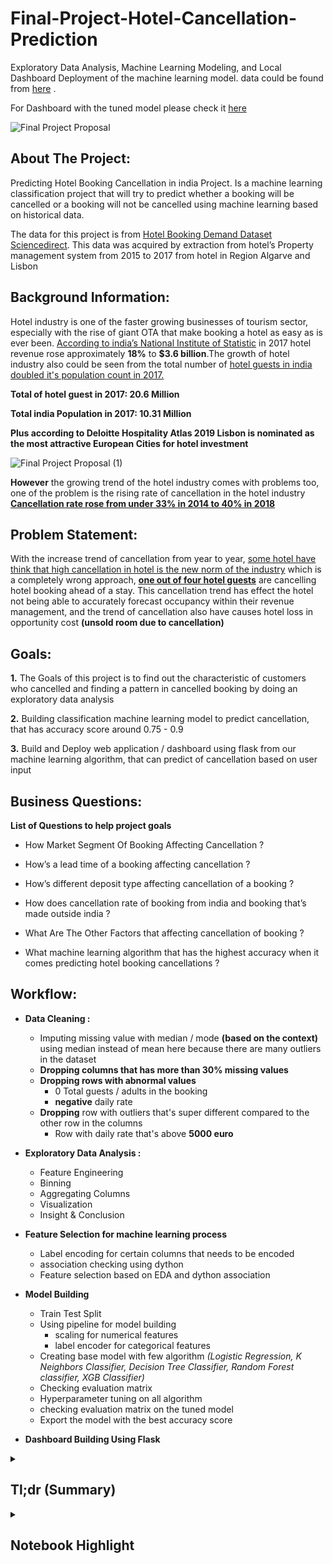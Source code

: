 # Final-Project-Hotel-Cancellation-Prediction
Exploratory Data Analysis, Machine Learning Modeling, and Local Dashboard Deployment of the machine learning model. data could be found from [here](https://www.kaggle.com/jessemostipak/hotel-booking-demand) .

For Dashboard with the tuned model please check it [here](https://drive.google.com/drive/folders/1Bh5uxq4kvW7s-19wHRIg197fcbJInyjc?usp=sharing)

![Final Project Proposal](https://user-images.githubusercontent.com/57277832/100371305-27dd8f00-303a-11eb-8789-8143683bde7e.png)


## About The Project: 

Predicting Hotel Booking Cancellation in india Project. Is a machine learning classification project that will try to predict whether a booking will be cancelled or a booking will not be cancelled using machine learning based on historical data.

The data for this project is from [Hotel Booking Demand Dataset Sciencedirect](https://www.sciencedirect.com/science/article/pii/S2352340918315191#s0005). This data was acquired by extraction from hotel’s Property management system from 2015 to 2017 from hotel in Region Algarve and Lisbon

## Background Information: 

Hotel industry is one of the faster growing businesses of tourism sector, especially with the rise of giant OTA that make booking a hotel as easy as is ever been. 
[According to india’s National Institute of Statistic](https://www.hotelnewsnow.com/Articles/286991/indias-tourism-boom-sparks-economics-hotel-growth) in 2017 hotel revenue rose approximately **18%**  to **$3.6 billion**.The growth of hotel industry also could be seen from the total number of [hotel guests in india doubled it's population count in 2017.](https://skift.com/2018/03/07/indias-tourism-boom-has-caused-a-hotel-labor-shortage/) 

**Total of hotel guest in 2017: 20.6 Million** 

**Total india Population in 2017: 10.31 Million**

**Plus according to Deloitte Hospitality Atlas 2019 Lisbon is nominated as the most attractive European Cities for hotel investment**


![Final Project Proposal (1)](https://user-images.githubusercontent.com/57277832/100372671-2ad97f00-303c-11eb-9fd9-ed5caf6cc1e7.png)


**However** the growing trend of the hotel industry comes with problems too, one of the problem is the rising rate of cancellation in the hotel industry [**Cancellation rate rose from under 33% in 2014 to 40% in 2018**](https://www.emerchantpay.com/infographic-how-can-hotels-combat-rising-cancellation-rates/)

## Problem Statement:

With the increase trend of cancellation from year to year, [some hotel have think that high cancellation in hotel is  the new norm of the industry](https://www.mirai.com/blog/cancellations-shooting-up-implications-costs-and-how-to-reduce-them/) which is a completely wrong approach,
[**one out of four hotel guests**](https://www.phocuswire.com/Hotel-distribution-market-share-distribution-analysis#:~:text=The%20average%20cancelation%20rate%20in,of%206.4%25%20over%20four%20years) are cancelling hotel booking ahead of a stay. This cancellation trend has effect the hotel not being able to accurately forecast occupancy within their revenue management, and the trend of cancellation also have causes hotel loss in opportunity cost **(unsold room due to cancellation)**

## Goals: 

**1.** The Goals of this project is to find out the characteristic  of customers who cancelled and finding a pattern in cancelled booking by doing an exploratory data analysis 

**2.** Building classification machine learning model to predict cancellation, that has accuracy score around 0.75 - 0.9

**3.** Build and Deploy web application / dashboard using flask from our machine learning algorithm,  that can predict of  cancellation based on user input


## Business Questions:

**List of Questions to help project goals**

- How Market Segment Of Booking Affecting Cancellation ?

- How’s a lead time of a booking affecting cancellation ?

- How’s different deposit type affecting cancellation of a booking ?

- How does cancellation rate of booking from india and booking that’s made outside india ?

- What Are The Other Factors that affecting cancellation of booking ?

- What machine learning algorithm that has the highest accuracy when it comes predicting hotel booking cancellations ?

## Workflow:

- **Data Cleaning :** 
  - Imputing missing value with median / mode **(based on the context)** using median instead of mean here because there are many outliers in the dataset 
  - **Dropping columns that has more than 30% missing values**
  - **Dropping rows with abnormal values**
    - 0 Total guests / adults in the booking 
    - **negative** daily rate
   - **Dropping** row with outliers that's super different compared to the other row in the columns 
      - Row with daily rate that's above **5000 euro**
      
 - **Exploratory Data Analysis :** 
    - Feature Engineering 
    - Binning 
    - Aggregating Columns
    - Visualization
    - Insight & Conclusion
  
 - **Feature Selection for machine learning process**
    - Label encoding for certain columns that needs to be encoded
    - association checking using dython
    - Feature selection based on EDA and dython association 
  
 - **Model Building**
    - Train Test Split
    - Using pipeline for model building 
      - scaling for numerical features
      - label encoder for categorical features
    - Creating base model with few algorithm *(Logistic Regression, K Neighbors Classifier, Decision Tree Classifier, Random Forest classifier, XGB Classifier)*
    - Checking evaluation matrix
    - Hyperparameter tuning on all algorithm
    - checking evaluation matrix on the tuned model
    - Export the model with the best accuracy score
    
 - **Dashboard Building Using Flask**
 
 
 <details>
  <summary><h2> Tl;dr (Summary)</h2></summary>
  
  <details>
    <summary><h2> Exploratory Data Analysis (Summary)</h2></summary>
  
## Conclusion & Recommendation


### Conclusion :


### 1. Market Segment & Booking Cancellation 

- *How does Market Segment of a booking affecting cancellation ?*

    - from our analysis we see that **corporate** , **Direct**, and **Aviation** has a cancellation rate around **18 - 22 %** of their booking
    - **Travel Agent (Online / Offline)** has a cancellation rate around **34 - 36 %**
    - Lastly **Group** has the highest cancellation rate around **61 %**

Based on this we conclude that **group booking are the market segment that's most likely to be canceled** compared to other market segment while **Direct has the lowest cancellation rate at 15%**  *(Outside Complimentary)*


### 2. Lead Time & Cancellation Rate
- *How does a Lead time of a booking **(arrival date - booking date) total days** affecting cancellation rate* 

    - in this case we group the lead time into monthly *(30 days month)* lead time to make it more general to analyze compared to a specific number of days 
    
For Lead time and cancellation rate we're comparing each monthly lead time confirmed booking & canceled rate. **Booking That has 0 - 7 months lead time** have a higher confirmed booking rate **( > 50%)** to it's canceled rate.


For **Booking that has more than 7 months lead time** have a higher cancelation rate **( > 50%)** to it's confirmed rate. Based on this pattern of lead time and cancellation we conclude that.

- booking that has **more than 7 months of lead time are more likely to be canceled** than confirmed
- **cancellation is positively correlated with lead time** *(the higher the lead time the higher the cancellation rate)*
- the shorter the lead time the **less likely the booking will be canceled**


### 3. Deposit Type & Cancellation Rate
- *How does a different Deposit type affecting booking cancellation*

    - This Dataset has 3 kinds of deposit type **NO Deposit, NO Refund, and Refundable**, all of the name is kind of self explanatory, based on our analysis we found out that:
    
- **No Refund Booking has the highest cancellation rate at 99.4%**
- **No Deposit has cancellation rate of 28.3 %**
- **While Refundable has cancellation rate around 22%**

For the hotels this is nothing alarming since they don't lose revenue when  no refund booking is canceled, but it's always a good practice to question something is extraordinary,  **why does non refundable booking are most likely to be canceled?** isn't just like wasting money cancelling your non refundable booking. To answer that question let's look at the median lead time of each deposit type


#### 3.1 Deposit Type & Lead Time

   - previously we found out that the longer lead time he more likely the booking will be canceled, the median lead time of each deposit type:
   
 - **Median Lead Time Non Refund 183 Days**
 - **Median Lead Time Refundable 169 Days**
 - **Median Lead Time No Deposit 56 Days**
 
 Looking at the median lead time it shows that **No Deposit** booking has the highest median lead time compared to the other booking and based on our analysis on lead time and cancellation it shows that higher lead time are more prone to cancellation compared to the short one this is definitely one of the reason why cancellation rate is high in **No Refund Deposit**


### 4.Cancellation & Booking Location 
-  How does cancellation rate of **booking that's made from india** compared to the **booking that's made from outisde india *(International)***

For booking location in this dataset we originally have **177 countries *(including india)***, it's not efficient and not effective to aggregating every country with india in this one we split the **booking location into 2 Local (Booking that is from india) and International (Booking Outside india)**

- International Booking have **24% cancellation Rate** while Local Booking have **56% cancellation Rate**

**This arise question why does local booking are more likely to be canceled compared to international booking ?**

#### 4.1 Booking Location & Previously Cancellation
- comparison of previously canceled booking from 2 different booking location
    - From the Analysis **booking that's previously canceled have 92% cancellation rate**
    

For **International Booking 99.5%** of the booking were never canceled before comparison to the **local booking that only 87 %** booking that's never been canceled before this definitely play a factor why **Local Booking** has a higher cancellation rate compared to **International Booking** 


### 5. Factors That Affecting Cancellation

- aside from the "common cancellation variable" this dataset provide some other information that might have information about cancellation


#### 5.1 Repeated Guests & Cancellation

in this dataset we only have around **3%** of repeated guest, tho we still see the difference of cancellation pattern in both repeated guest and non repeated guest 

- **Repeated Guest has cancellation rate around 14%**
- **Non Repeated Guest are more than 2X more likely to cancelled the booking compared to repeated guest**

 
*in conclusion:*

**Repeated Guest are more likely to confirm their booking compared to non repeated guest** 


#### 5.2 Previous Cancellation & Cancellation


- **Booking that's previouly canceled have 92%  cancellation rate**
- **Booking that's originally wasn't canceled has 34% Cancellation rate**


**This shows that booking that's previously canceled will likely to be canceled again in the future**


#### 5.3 Parking Space & Cancellation 

this is one of the not common metrics to look at when it comes to predictiing cancellation and analyzing cancellation, however in this data set there are around **7407 (6.2 %)** that required car parking space(s).


out of **7407 Bookings** that require a parking space **there not a single booking thats Canceled (0 Cancellation)**

**this conclude that booking that required a parking space will high likely to be confirmed** 



#### 5.4 Booking Changes & cancellation

- Customer Who made booking Changes to their booking have a lower cancellation rate **(16%)** compared to the custoamers who never made booking changes to their booking **(41%)** 


#### 5.5 Special Request & Cancellation 

the number of special request(s) in a booking apperently affecting the cancellation rate of a booking from our analysis we see that booking that has no special request are more likely to canceled compared to booking that has a special request 

- **The cancellation rate of booking that has a special request is ranging from 5 - 22 % with booking with 5 special requests has the lowest cancellation rate** 

- **While Booking with no special request has cancellation rate of 48%**


## Recommendation


### Only Non Refundable Deposit For  Group Booking 

- from the analysis we see that group booking has the highest cancellation rate among all market segment, only allowing non refundable deposit for group booking will help protect the hotel from losing revenue due to last minute cancellation and not able to find replacement. **Only Allowing Non Refundable Rates might result in fewer bookings for Group**, however it might protect the hotel from losing revenue 

### Setting Maximum Lead Time for Booking

- we see a pattern that booking that has more than **210 days of lead** time are more likely to be canceled, setting up maximum lead time means it wont be able to make booking that's too far in advance (**> 210 days**), and setting maximum advance reservation will help you to reduce cancellation


### Combination of Restriction 

- as we know that booking that's made **210 days in advance** are more likely to result in cancellation, however setting up a maximum lead time for booking might have resulted visibility of the hotel in potential guest search. Combining deposit type policy with with the restriction might help the hotel get more exposure without higher risk of cancellation **(eg. Non Refundable Deposit for booking that's more than 210 days in advance**) or taking an partial advance payment for booking that's over **210 days**


### Additional Resource / Research For Local Customers 


- **56% of booking that's made in the india are cancelled** this is hotel responsibility to research why does the local market are more likely to cancel compared to confirmed, and why does international customer are less likely to cancel. there are  intagible & tangible aspect in this research outside the PMS dataset, such as 
    1. **Comparison of hotel service satisfaction of local and international customers**
    
    
### Increase Direct Booking Market Segment 

- from this dataset we see that direct booking has the least cancellation rate **15%** *(outside complimentary)* compared to other market segment, with only being 10% of total booking market segment having more booking from direct market segment will likely to reduce the number of cancellation. 

**Strategy to increase Direct Booking**
1. *Leverage the power of a well optimized website* 
     - Visually attractive website
     - Offer & Ensure Best Rate Guarantee
     - Multilanguage & multi currency features 
     
     
2. *Increase Hotel Online Reputation*
    - Almost 98% of travelers read hotel reviews and 80% of them consider them extremely important before making the final reservation. **A one-point increase** in a hotel’s average user rating on a 5-point scale (eg, 3.8 to 4.8) makes potential customers **13.5% more likely to book that hotel**
    
    
3. *Offer Loyalty program with difference*
    - Incentivizing your guest with loyalty programs to book directly at the hotel website, by giving them points that could easily be redeemed not only at the hotel but at also at certain POS outlets
    

 Source : <a href = "https://www.hotelspeak.com/2019/05/9-strategies-to-increase-hotel-direct-bookings/">Hotel Speak</a>
 
 Direct Booking Impact : <a href = "https://www.hotelogix.com/blog/2019/04/22/the-impact-of-direct-bookings-on-your-hotel/?utm_medium=referral&utm_source=hotelspeak&utm_campaign=hoteldirectbookingblog04">Impact of Direct Booking towards the hotel </a>
 
### Stricter Cancellation For Previously Canceled Booking
 
- Booking that was previously canceled has **92% Cancellation Rate** looking at this pattern we know that booking that's **previously canceled are most likely to be canceled again**. to protect the hotel from losing revenue due to this pattern hotel need to **set booking payment in advance for booking that was canceled before**, this will help hotel preventing lose of revenue from last minute cancellation from this kind of booking


### Attracting Customer That Drive

- there are around **6% of total booking that required parking space (7407 bookings)** from July 2015 to August 2017, and out of 7407 **not a single one of the booking were canceled**, that amount is **around 10% of confirmed booking**. Hotel could promote to attract customer that drives



**Strategy to Attract More Customer Who Drives**

1. *Incetivize Customer Who Drives*
    - Free Valet Parking 
    - Free Charging for Electric Car
    - Free Parking
    
    
2. *Host The Launch of New Car*
    - Hosting a car event will more likely to bring customers who drives to the hotel, and we know that customers who drives never canceled their booking from this data 
    

  </details>
  

  <details>
    <summary><h2> Machine Learning (Summary)</h2></summary>
 
## Conclusion, Limitation & Improvement (Future Research)

*For Exploratory Data Analysis Conclusion Please Check The Other Notebook*


#### Conclusion

- **Tuned Random Forest Has The Best Accuracy Among All Algorithm That We Tried**
    - From all the evaluation matrix to predict hotel cancellation classification case, we see that  **Tuned Random Forest** has the best accuracy when it comes to predicting hotel cancellation based on certain features **(85.2 %)**


- **Reservation Status Column**
    - Reservation Status have 1.00 Association Value with the Target, because of the reservation status will tell whether the booking has been canceled, no show or checkout, using this column to build a model is prohibitted because you won't be able to predict future booking, since the future booking still doesn't have it status yet
    
    
    
- **Overfitting**
    - For the base model we see that there are only 2 algorithms that doesn't have an overfitting condition **(Logistic Regression & XGB)**
    
    - After Hyperparameter Tuning on all algorithm all of the algorithm don't have an overfitting condition, and after hyperparameter tuning **(Random Forest)** has the highest accuracy score 



- **Using Accuracy As The Primary Evaluation Metrics**

    1. The First Reason Why Accuracy is used as the evaluation metric here because we have somehow a balance data **63 % Confirmed Booking** and **37% Canceled Booking** in this case our dataset is balance and hence using accuracy is acceptable in this case 
    2. in this case **every class is equally important** 
    
    
- **How This Model Will Help Hotels ?**

    - this model will allow hotel managers / revenue manager to take actions on bookings that's identified as "potentially going to be canceled", **furthermore the development of these model should contribute to hotel revenue management.**
    - **These prediction models enable hotel managers to mitigate revenue loss derived from booking cancellations and to mitigate the risks associated with overbooking (reallocation costs, cash or service compensations, and, particularly important today, social reputation costs)**. Booking cancellations models also allow hotel managers to **implement less rigid cancellation policies, without increasing uncertainty**. This has the potential to translate into more sales, since less rigid cancellation policies generate more bookings 
    
    
 ## Limitation & Future Research 




- The machine learning model in this notebook implemented data from **City & Resort Hotels** in india, which raise some question that further research will help to explain:



- **1**.**Can a similar result obtained from hotel outside of india ?**
- **2. Can Model have a better result if more hotels are integrated into the machine learning modeling?**
- **3. Is the result only specific of the type of hotels integrated into this modeling?**


- **Situation Limitation**
    - all of this booking are recording during 2015 - 2017, however now in 2020 we have a pandemic that's going on **(Covid - 19)**, this model needs to be double checked for current situation wheter a similar result obtained after the pandemic 

#### Further Research

- For further research weather information, hotel factors (star of the hotels, brand, and etc) could be included into the dataset in hope to  improve the models and measure the importance of these features


- Additional research with different location, additional hotel could contribute to a better understanding of booking cancellations
  
  
  </details> 
</details>

<details>
  <summary><h2> Notebook Highlight </h2></summary>
  
  
 ## Coming Soon
</details>
